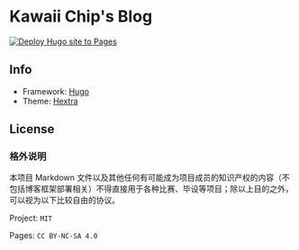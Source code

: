 # Kawaii Chip's Blog

[![Deploy Hugo site to Pages](https://github.com/Kawaii-Chip/Kawaii-Chip.github.io/actions/workflows/pages.yaml/badge.svg?branch=main)](https://github.com/Kawaii-Chip/Kawaii-Chip.github.io/actions/workflows/pages.yaml)

## Info

- Framework: [Hugo](https://gohugo.io/)
- Theme: [Hextra](https://github.com/imfing/hextra)

## License

### 格外说明

本项目 Markdown 文件以及其他任何有可能成为项目成员的知识产权的内容（不包括博客框架部署相关）不得直接用于各种比赛、毕设等项目；除以上目的之外，可以视为以下比较自由的协议。

Project: `MIT`

Pages: `CC BY-NC-SA 4.0`
